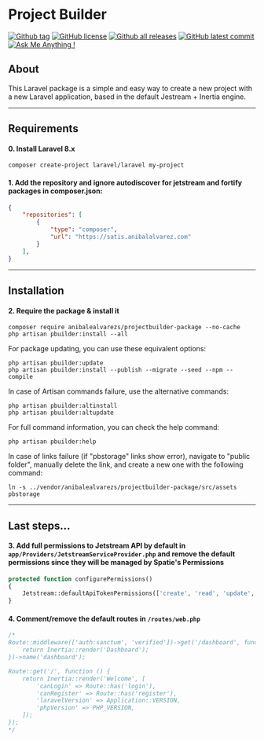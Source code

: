# Project Builder
[![Github tag](https://badgen.net/github/tag/anibalealvarezs/projectbuilder-package)](https://github.com/anibalealvarezs/projectbuilder-package/tags/) [![GitHub license](https://img.shields.io/github/license/anibalealvarezs/projectbuilder-package.svg)](https://github.com/anibalealvarezs/projectbuilder-package/blob/master/LICENSE) [![Github all releases](https://img.shields.io/github/downloads/anibalealvarezs/projectbuilder-package/total.svg)](https://github.com/anibalealvarezs/projectbuilder-package/releases/) [![GitHub latest commit](https://badgen.net/github/last-commit/anibalealvarezs/projectbuilder-package)](https://GitHub.com/anibalealvarezs/projectbuilder-package/commit/) [![Ask Me Anything !](https://img.shields.io/badge/Ask%20me-anything-1abc9c.svg)](https://github.com/anibalealvarezs/anibalealvarezs)

## About

This Laravel package is a simple and easy way to create a new project with a new Laravel application, based in the default Jestream + Inertia engine.

***

## Requirements

#### 0. Install Laravel 8.x
```shell
composer create-project laravel/laravel my-project
```

#### 1. Add the repository and ignore autodiscover for jetstream and fortify packages in composer.json:
```json lines
{
    "repositories": [
        {
            "type": "composer",
            "url": "https://satis.anibalalvarez.com"
        }
    ],
}
```

***

## Installation

#### 2. Require the package & install it
```shell
composer require anibalealvarezs/projectbuilder-package --no-cache
php artisan pbuilder:install --all
```
For package updating, you can use these equivalent options:
```shell
php artisan pbuilder:update
php artisan pbuilder:install --publish --migrate --seed --npm --compile
```
In case of Artisan commands failure, use the alternative commands:
```
php artisan pbuilder:altinstall
php artisan pbuilder:altupdate
```
For full command information, you can check the help command:
```
php artisan pbuilder:help
```
In case of links failure (if "pbstorage" links show error), navigate to "public folder", manually delete the link, and create a new one with the following command:
```
ln -s ../vendor/anibalealvarezs/projectbuilder-package/src/assets pbstorage
```

***

## Last steps...

#### 3. Add full permissions to Jetstream API by default in ```app/Providers/JetstreamServiceProvider.php``` and remove the default permissions since they will be managed by Spatie's Permissions
```php
protected function configurePermissions()
{
    Jetstream::defaultApiTokenPermissions(['create', 'read', 'update', 'delete']);
}
```

#### 4. Comment/remove the default routes in ```/routes/web.php```
```php
/*
Route::middleware(['auth:sanctum', 'verified'])->get('/dashboard', function () {
    return Inertia::render('Dashboard');
})->name('dashboard');

Route::get('/', function () {
    return Inertia::render('Welcome', [
        'canLogin' => Route::has('login'),
        'canRegister' => Route::has('register'),
        'laravelVersion' => Application::VERSION,
        'phpVersion' => PHP_VERSION,
    ]);
});
*/
```
